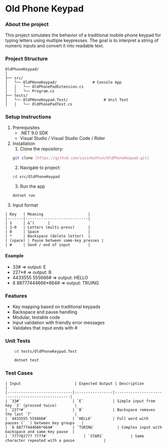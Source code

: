 # Old Phone Keypad
### About the project
This project simulates the behavior of a traditional mobile phone keypad for typing letters using multiple keypresses. The goal is to interpret a string of numeric inputs and convert it into readable text.

### Project Structure
```
OldPhoneKeypad/
│
├── src/
│   └── OldPHoneKeypad/                # Console App
│   │   └── OldPhonePadExtension.cs
│   │   └── Program.cs
├── tests/
│   └── OldPHoneKeypad.Test/                # Unit Test
│   │   └── OldPhonePadTest.cs
```
### Setup Instructions
1. Prerequisites
    - .NET 9.0 SDK
    - Visual Studio / Visual Studio Code / Rider
2. Installation
    1. Clone the repository:
    ```bash
    git clone [https://github.com/zuzinkohtun/OldPhoneKeypad.git]
    ```
    2. Navigate to project:
    ```bash
    cd src/OldPhoneKeypad
    ```
    3. Run the app
    ``` bash
    dotnet run
    ```
3. Input format
```
| Key   | Meaning                    |
|-------|----------------------------|
| 1     | &’(      |
| 2–9   | Letters (multi-press)      |
| 0     | Space                      |
| *     | Backspace (delete letter)  |
| (space) | Pause between same-key presses |
| #     | Send / end of input        |
```
#### Example
- 33# => output: E
- 227*# => output: B
- 4433555 555666# => output: HELLO
- 8 88777444666*664# => output: TRUING

### Features
- Key mapping based on traditional keypads
- Backspace and pause handling
- Modular, testable code
- Input validation with friendly error messages
- Validates that input ends with #

### Unit Tests
``` bash
    cd tests/OldPhoneKeypad.Test
```
``` bash
    dotnet test
```
### Test Cases
```
| Input                        | Expected Output | Description                                      |
|-----------------------------|-----------------|--------------------------------------------------|
| `33#`                       | `E`             | Simple input from key `3` (pressed twice)        |
| `227*#`                     | `B`             | Backspace removes the last `7`                   |
| `4433555 555666#`           | `HELLO`         | Full word with pauses (` `) between key groups   |
| `8 88777444666*664#`        | `TURING`          | Complex input with backspace and same-key pause  |
| `777782777 7777#`                | `STARS`            | Same character repeated with a pause             |
```
